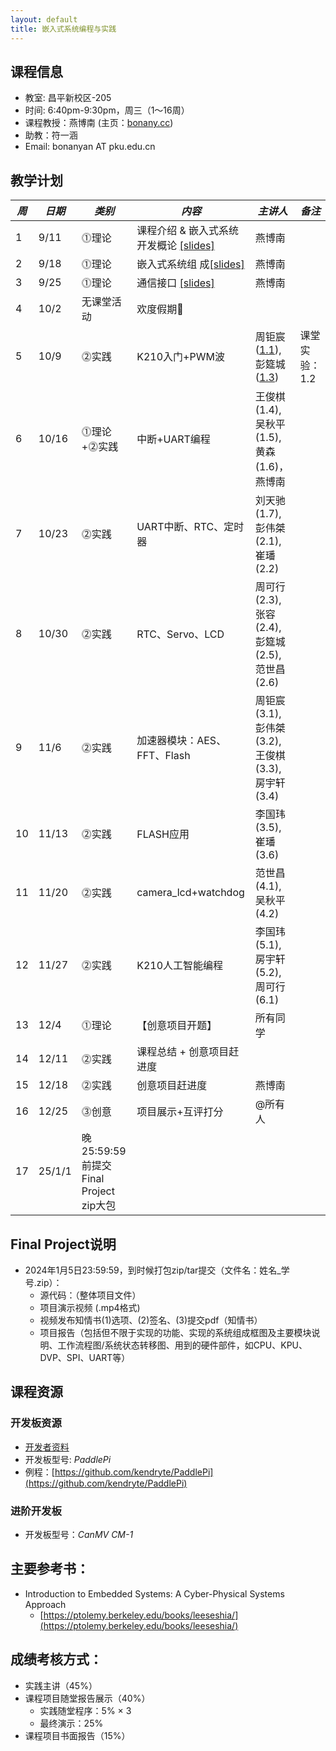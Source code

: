 ```yaml
---
layout: default
title: 嵌入式系统编程与实践
---
```


## 课程信息

- 教室:	昌平新校区-205
- 时间:	6:40pm-9:30pm，周三（1～16周）
- 课程教授：燕博南 (主页：[bonany.cc](https://bonany.cc))
- 助教：符一涵
- Email:	bonanyan AT pku.edu.cn  

## 教学计划

| *周* | *日期* | *类别*                                | *内容*                                                               | *主讲人*                                         | *备注*        |
| ---- | ------ | ------------------------------------- | -------------------------------------------------------------------- | ------------------------------------------------ | ------------- |
| 1    | 9/11   | ⓵理论                                | 课程介绍 & 嵌入式系统开发概论 [\[slides\]](/assets/lec/L1_Intro.pdf) | 燕博南                                           |               |
| 2    | 9/18   | ⓵理论                                | 嵌入式系统组 成[\[slides\]](/assets/lec/L2_CPS.pdf)                  | 燕博南                                           |               |
| 3    | 9/25   | ⓵理论                                | 通信接口 [\[slides\]](/assets/lec/L3_Interface.pdf)                  | 燕博南                                           |               |
| 4    | 10/2   | 无课堂活动                            | 欢度假期🥳                                                          |                                                  |               |
| 5    | 10/9   | ⓶实践                                | K210入门+PWM波                                                       | 周钜宸([1.1](/assets/lec/jz_11.pdf)),彭筵城([1.3](/assets/lec/yc_13.pdf))                          | 课堂实验：1.2 |
| 6    | 10/16  | ⓵理论+⓶实践                         | 中断+UART编程                                                        | 王俊棋(1.4),吴秋平(1.5),黄森(1.6)，燕博南        |               |
| 7    | 10/23  | ⓶实践                                | UART中断、RTC、定时器                                                | 刘天驰	(1.7),彭伟桀(2.1),崔璠(2.2)               |               |
| 8    | 10/30  | ⓶实践                                | RTC、Servo、LCD                                                      | 周可行(2.3),张容(2.4),彭筵城(2.5),范世昌(2.6)    |               |
| 9    | 11/6   | ⓶实践                                | 加速器模块：AES、FFT、Flash                                          | 周钜宸	(3.1),彭伟桀(3.2),王俊棋(3.3),房宇轩(3.4) |               |
| 10   | 11/13  | ⓶实践                                | FLASH应用                                                                 | 李国玮(3.5),崔璠(3.6)                            |               |
| 11   | 11/20  | ⓶实践                                | camera_lcd+watchdog                                                  | 范世昌(4.1),吴秋平(4.2)                          |               |
| 12   | 11/27  | ⓶实践                                | K210人工智能编程                                                   | 李国玮	(5.1),房宇轩(5.2),周可行(6.1)             |               |
| 13   | 12/4   | ⓵理论                                | 【创意项目开题】                                                     | 所有同学                                         |               |
| 14   | 12/11  | ⓶实践                                | 课程总结 + 创意项目赶进度                                            |                                                  |               |
| 15   | 12/18  | ⓶实践                                | 创意项目赶进度                                                       | 燕博南                                           |               |
| 16   | 12/25  | ⓷创意                                | 项目展示+互评打分                                                    | @所有人                                          |               |
| 17   | 25/1/1 | 晚25:59:59前提交Final Project zip大包 |                                                                      |                                                  |               |

## Final Project说明

- 2024年1月5日23:59:59，到时候打包zip/tar提交（文件名：姓名_学号.zip）：
  - 源代码：（整体项目文件）
  - 项目演示视频 (.mp4格式)
  - 视频发布知情书(1)选项、(2)签名、(3)提交pdf（知情书）
  - 项目报告（包括但不限于实现的功能、实现的系统组成框图及主要模块说明、工作流程图/系统状态转移图、用到的硬件部件，如CPU、KPU、DVP、SPI、UART等）

## 课程资源

### 开发板资源  

- [开发者资料](/assets/doc/K210开发资料给客户_20221008.7z)
- 开发板型号: _PaddlePi_ 
- 例程：[https://github.com/kendryte/PaddlePi](https://github.com/kendryte/PaddlePi)

### 进阶开发板

- 开发板型号：_CanMV CM-1_

## 主要参考书：

- Introduction to Embedded Systems: A Cyber-Physical Systems Approach
  - [https://ptolemy.berkeley.edu/books/leeseshia/](https://ptolemy.berkeley.edu/books/leeseshia/)

## 成绩考核方式：

- 实践主讲（45%）
- 课程项目随堂报告展示（40%）
  - 实践随堂程序：5% × 3
  - 最终演示：25%
- 课程项目书面报告（15%）
